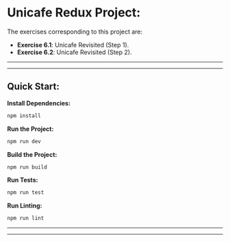 # Unicafe Redux Project:

The exercises corresponding to this project are:

- **Exercise 6.1**: Unicafe Revisited (Step 1).
- **Exercise 6.2**: Unicafe Revisited (Step 2).

---
---

## Quick Start:

**Install Dependencies:**

```bash
npm install
```

**Run the Project:**

```bash
npm run dev
```

**Build the Project:**

```bash
npm run build
```

**Run Tests:**

```bash
npm run test
```

**Run Linting:**

```bash
npm run lint
```

---
---